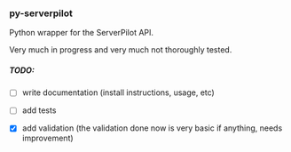 ### py-serverpilot

Python wrapper for the ServerPilot API.

Very much in progress and very much not thoroughly tested.

##### TODO:

 - [ ] write documentation (install instructions, usage, etc)
 - [ ] add tests
 - [x] add validation (the validation done now is very basic if anything, needs improvement)
 
